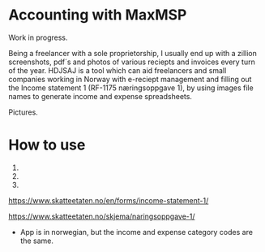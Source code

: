 # Accounting with MaxMSP

Work in progress.

Being a freelancer with a sole proprietorship, I usually end up with a zillion screenshots, pdf´s and photos of various reciepts and invoices every turn of the year. HDJSAJ is a tool which can aid freelancers and small companies working in Norway with e-reciept management and filling out the Income statement 1 (RF-1175 næringsoppgave 1), by using images file names to generate income and expense spreadsheets.

Pictures.

# How to use

1. 

2. 

3. 
https://www.skatteetaten.no/en/forms/income-statement-1/ 

https://www.skatteetaten.no/skjema/naringsoppgave-1/


* App is in norwegian, but the income and expense category codes are the same. 
